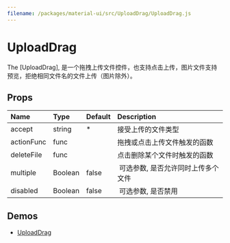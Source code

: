 ```yaml
---
filename: /packages/material-ui/src/UploadDrag/UploadDrag.js
---
```


<!--- This documentation is automatically generated, do not try to edit it. -->

# UploadDrag

The [UploadDrag], 是一个拖拽上传文件控件，也支持点击上传，图片文件支持预览，拒绝相同文件名的文件上传（图片除外）。


## Props

| Name | Type | Default | Description |
|:-----|:-----|:--------|:------------|
| <span class="prop-name">accept</span> | <span class="prop-type">string</span> | <span class="prop-default">*</span> | 接受上传的文件类型 |
| <span class="prop-name">actionFunc</span> | <span class="prop-type">func</span> | <span class="prop-default"></span> |  拖拽或点击上传文件触发的函数 |
| <span class="prop-name">deleteFile</span> | <span class="prop-type">func</span> | <span class="prop-default"></span> |  点击删除某个文件时触发的函数 |
| <span class="prop-name">multiple</span> | <span class="prop-type">Boolean</span> | <span class="prop-default">false</span> |  可选参数, 是否允许同时上传多个文件 |
| <span class="prop-name">disabled</span> | <span class="prop-type">Boolean</span> | <span class="prop-default">false</span> |  可选参数, 是否禁用 |

## Demos

- [UploadDrag](/demos/upload)

